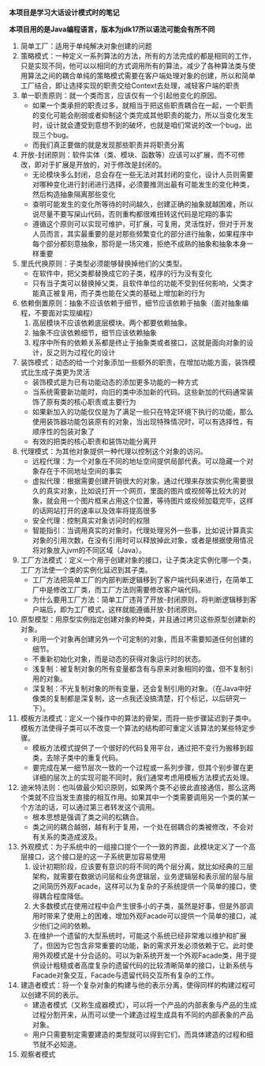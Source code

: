 **本项目是学习大话设计模式时的笔记**

**本项目用的是Java编程语言，版本为jdk17所以语法可能会有所不同**

1. 简单工厂：适用于单纯解决对象创建的问题
2. 策略模式：一种定义一系列算法的方法，所有的方法完成的都是相同的工作，只是实现不同，他可以以相同的方式调用所有的算法，减少了各种算法类与使用算法之间的耦合单纯的策略模式需要在客户端处理对象的创建，所以和简单工厂结合，即让选择实现的职责交给Context去处理，减轻客户端的职责
3. 单一职责原则：就一个类而言，应该仅有一个引起他变化的原因。
   - 如果一个类承担的职责过多，就相当于把这些职责耦合在一起，一个职责的变化可能会削弱或者抑制这个类完成其他职责的能力，所以当变化发生时，设计就会遭受到意想不到的破坏，也就是咱们常说的改一个bug，出现三个bug。
   - 而我们真正要做的就是发现那些职责并将职责分离
4. 开放-封闭原则：软件实体（类、模块、函数等）应该可以扩展，而不可修改，即对于扩展是开放的，对于修改是封闭的。
   - 无论模块多么封闭，总会存在一些无法对其封闭的变化，设计人员则需要对哪种变化进行封闭进行选择，必须要推测出最有可能发生的变化种类，然后构造抽象隔离那些变化
   - 查明可能发生的变化所等待的时间越久，创建正确的抽象就越困难，所以说尽量不要写屎山代码，否则重构都很难扭转这代码是坨翔的事实
   - 遵循这个原则可以实现可维护，可扩展，可复用，灵活性好，但对于开发人员而言，其实最重要的是对那些频繁变化的部分进行抽象，如果程序中每个部分都刻意抽象，那将是一场灾难，拒绝不成熟的抽象和抽象本身一样重要
5. 里氏代换原则：子类型必须能够替换掉他们的父类型。
   - 在软件中，把父类都替换成它的子类，程序的行为没有变化
   - 只有当子类可以替换掉父类，且软件单位的功能不受到任何影响，父类才能真正被复用，而子类也能在父类的基础上增加新的行为
6. 依赖倒置原则：抽象不应该依赖于细节，细节应该依赖于抽象（面对抽象编程，不要面对实现编程）
   1. 高层模块不应该依赖底层模块。两个都要依赖抽象。
   2. 抽象不应该依赖细节，细节应该依赖抽象
   3. 程序中所有的依赖关系都是终止于抽象类或者接口，这就是面向对象的设计，反之则为过程化的设计
7. 装饰模式：动态的给一个对象添加一些额外的职责，在增加功能方面，装饰模式比生成子类更为灵活
   - 装饰模式是为已有功能动态的添加更多功能的一种方式
   - 当系统需要新功能时，向旧的类中添加新的代码。这些新加的代码通常装饰了原有类的核心职责或主要行为
   - 如果新加入的功能仅仅是为了满足一些只在特定环境下执行的功能，那么使用装饰器功能包装原有的对象，当出现特殊情况时，可以有选择性，有顺序性的包装对象了
   - 有效的把类的核心职责和装饰功能分离开
8. 代理模式：为其他对象提供一种代理以控制这个对象的访问。
   - 远程代理：为一个对象在不同的地址空间提供局部代表。可以隐藏一个对象存在于不同地址空间的事实
   - 虚拟代理：根据需要创建开销很大的对象，通过代理来存放实例化需要很久的真实对象，比如说打开一个网页，里面的图片或视频等比较大的对象，就会用一个图片框来占用这个位置，等待图片或视频加载完毕，这样的话网站打开的速率以及效率将提高很多
   - 安全代理：控制真实对象访问时的权限
   - 智能指引：当调用真实的对象时，代理处理另外一些事，比如说计算真实对象的引用次数，在没有引用时可以释放掉此对象，或者是根据使用情况将对象放入jvm的不同区域（Java）。
9. 工厂方法模式：定义一个用于创建对象的接口，让子类决定实例化哪一个类，工厂方法使一个类的实例化延迟到其子类。
   - 工厂方法把简单工厂的内部判断逻辑移到了客户端代码来进行，在简单工厂中是修改工厂类，而工厂方法则需要修改客户端代码。
   - 为什么要用工厂方法：简单工厂违背了开放-封闭原则，将判断逻辑移到客户端后，即为工厂模式，这样就能遵循开放-封闭原则。
10. 原型模型：用原型实例指定创建对象的种类，并且通过拷贝这些原型创建新的对象。
    - 利用一个对象再创建另外一个可定制的对象，而且不需要知道任何创建的细节。
    - 不重新初始化对象，而是动态的获得对象运行时的状态。
    - 浅复制：被复制对象的所有变量都含有与原来对象相同的值，但不复制引用的对象。
    - 深复制：不光复制对象的所有变量，还会复制引用的对象。（在Java中好像类的复制都是深复制，这一点我还没搞清楚，打个标记，以后研究一下）。
11. 模板方法模式：定义一个操作中的算法的骨架，而将一些步骤延迟到子类中。模板方法使得子类可以不改变一个算法的结构即可重定义该算法的某些特定步骤。
    - 模板方法模式提供了一个很好的代码复用平台，通过把不变行为搬移到超类，去除子类中的重复代码。
    - 要完成在某一细节层次一致的一个过程或一系列步骤，但其个别步骤在更详细的层次上的实现可能不同时，我们通常考虑用模板方法模式去处理。
12. 迪米特法则：也叫做最少知识原则，如果两个类不必彼此直接通信，那么这两个类就不应当发生直接的相互作用。如果其中一个类需要调用另一个类的某一个方法的话，可以通过第三者转发这个调用。
    - 根本思想是强调了类之间的松耦合。
    - 类之间的耦合越弱，越有利于复用，一个处在弱耦合的类被修改，不会对有关系的类造成波及。
13. 外观模式：为子系统中的一组接口提个一个一致的界面，此模块定义了一个高层接口，这个接口是的这一子系统更加容易使用
    1. 设计初期阶段，应该要有意识的将不同的两个层分离，就比如经典的三层架构，就需要在数据访问层和业务逻辑层，业务逻辑层和表示层的层与层之间简历外观Facade，这样可以为复杂的子系统提供一个简单的接口，使得耦合程度降低。
    2. 大多数模式在使用过程中会产生很多小的子类，虽然是好事，但是外部调用时带来了使用上的困难，增加外观Facade可以提供一个简单的接口，减少他们之间的依赖。
    3. 在维护一个遗留的大型系统时，可能这个系统已经非常难以维护和扩展了，但因为它包含非常重要的功能，新的需求开发必须依赖于它。此时使用外观模式是十分合适的。可以为新系统开发一个外观Facade类，用于提供设计粗糙或者高度复杂的遗留代码的比较清晰简单的接口，让新系统与Facade对象交互，Facade与遗留代码交互所有复杂的工作。
14. 建造者模式：将一个复杂对象的构建与他的表示分离，使得同样的构建过程可以创建不同的表示。
    - 建造者模式（又称生成器模式），可以将一个产品的内部表象与产品的生成过程分割开来，从而可以使一个建造过程生成具有不同的内部表象的产品对象。
    - 用户只需要制定需要建造的类型就可以得到它们，而具体建造的过程和细节就不必知道。
15. 观察者模式
